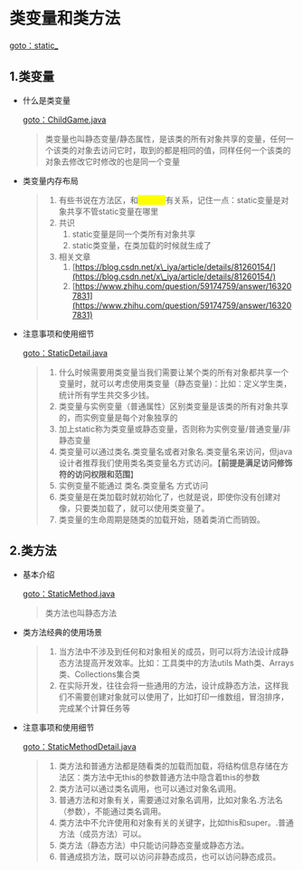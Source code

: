 # 类变量和类方法

[goto：static\_](https://gitee.com/jia-yan\_dong/code/tree/master/Java/javacode/chapter10/src/com/hspedu/static\_)

## 1.类变量

*   什么是类变量

    [goto：ChildGame.java](https://gitee.com/jia-yan\_dong/code/blob/master/Java/javacode/chapter10/src/com/hspedu/static\_/ChildGame.java)

    > 类变量也叫静态变量/静态属性，是该类的所有对象共享的变量，任何一个该类的对象去访问它时，取到的都是相同的值，同样任何一个该类的对象去修改它时修改的也是同一个变量


*   类变量内存布局

    > 1. 有些书说在方法区，和<mark style="color:yellow;">**jdk版本**</mark>有关系，记住一点：static变量是对象共享不管static变量在哪里
    > 2. 共识
    >    1. static变量是同一个类所有对象共享
    >    2. static类变量，在类加载的时候就生成了
    > 3. 相关文章
    >    1. [https://blog.csdn.net/x\_iya/article/details/81260154/](https://blog.csdn.net/x\_iya/article/details/81260154/)
    >    2. [https://www.zhihu.com/question/59174759/answer/163207831](https://www.zhihu.com/question/59174759/answer/163207831)


*   注意事项和使用细节

    [goto：StaticDetail.java](https://gitee.com/jia-yan\_dong/code/blob/master/Java/javacode/chapter10/src/com/hspedu/static\_/StaticDetail.java)

    > 1. 什么时候需要用类变量当我们需要让某个类的所有对象都共享一个变量时，就可以考虑使用类变量（静态变量)：比如：定义学生类，统计所有学生共交多少钱。
    > 2. 类变量与实例变量（普通属性）区别类变量是该类的所有对象共享的，而实例变量是每个对象独享的
    > 3. 加上static称为类变量或静态变量，否则称为实例变量/普通变量/非静态变量&#x20;
    > 4. 类变量可以通过类名.类变量名或者对象名.类变量名来访问，但java设计者推荐我们使用类名类变量名方式访问。【**前提是满足访问修饰符的访问权限和范围**】&#x20;
    > 5. 实例变量不能通过 类名.类变量名 方式访问&#x20;
    > 6. 类变量是在类加载时就初始化了，也就是说，即使你没有创建对像，只要类加载了，就可以使用类变量了。
    > 7. 类变量的生命周期是随类的加载开始，随着类消亡而销毁。

## 2.类方法

*   基本介绍

    [goto：StaticMethod.java](https://gitee.com/jia-yan\_dong/code/blob/master/Java/javacode/chapter10/src/com/hspedu/static\_/StaticMethod.java)

    > 类方法也叫静态方法


*   类方法经典的使用场景

    > 1. 当方法中不涉及到任何和对象相关的成员，则可以将方法设计成静态方法提高开发效率。比如：工具类中的方法utils Math类、Arrays类、Collections集合类
    > 2. 在实际开发，往往会将一些通用的方法，设计成静态方法，这样我们不需要创建对象就可以使用了，比如打印一维数组，冒泡排序，完成某个计算任务等


*   注意事项和使用细节

    [goto：StaticMethodDetail.java](https://gitee.com/jia-yan\_dong/code/blob/master/Java/javacode/chapter10/src/com/hspedu/static\_/StaticMethodDetail.java)

    > 1. 类方法和普通方法都是随看类的加载而加载，将结构信息存储在方法区：类方法中无this的参数普通方法中隐含着this的参数&#x20;
    > 2. 类方法可以通过类名调用，也可以通过对象名调用。
    > 3. 普通方法和对象有关，需要通过对象名调用，比如对象名.方法名（参数），不能通过类名调用。
    > 4. 类方法中不允许使用和对象有关的关键字，比如this和super。.普通方法（成员方法）可以。
    > 5. 类方法（静态方法）中只能访问静态变量或静态方法。
    > 6. 普通成损方法，既可以访问非静态成员，也可以访问静态成员。
